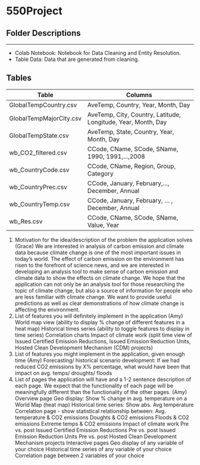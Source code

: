 # 550Project
## Folder Descriptions
***
* Colab Notebook: Notebook for Data Cleaning and Entity Resolution.
* Table Data: Data that are generated from cleaning.

## Tables
Table  | Columns
------------- | -------------
GlobalTempCountry.csv | AveTemp, Country, Year, Month, Day
GlobalTempMajorCity.csv | AveTemp, City, Country, Latitude, Longitude, Year, Month, Day
GlobalTempState.csv | AveTemp, State, Country, Year, Month, Day
wb_CO2_filtered.csv | CCode, CName, SCode, SName, 1990, 1991,...,2008
wb_CountryCode.csv | CCode, CName, Region, Group, Category
wb_CountryPrec.csv | CCode, January, February,..., December, Annual
wb_CountryTemp.csv | CCode, January, February, … , December, Annual
wb_Res.csv | CCode, CName, SCode, SName, Value, Year

1. Motivation for the idea/description of the problem the application solves (Grace)
We are interested in analysis of carbon emission and climate data because climate change is one of the most important issues in today’s world. The effect of carbon emission on the environment has risen to the forefront of science news, and we are interested in developing an analysis tool to make sense of carbon emission and climate data to show the effects on climate change.
We hope that the application can not only be an analysis tool for those researching the topic of climate change, but also a source of information for people who are less familiar with climate change. We want to provide useful predictions as well as clear demonstrations of how climate change is affecting the environment.
2. List of features you will definitely implement in the application (Amy)
World map view (ability to display % change of different features in a heat map)
Historical times series (ability to toggle features to display in time series)
Correlation charts
Impact of climate work (split time view of Issued Certified Emission Reductions, Issued Emission Reduction Units, Hosted Clean Development Mechanism (CDM) projects)
3. List of features you might implement in the application, given enough time (Amy)
Forecasting/ historical scenario development: If we had reduced CO2 emissions by X% percentage, what would have been that impact on avg. temps/ droughts/ floods
4. List of pages the application will have and a 1-2 sentence description of each page.
We expect that the functionality of each page will be meaningfully different than the
functionality of the other pages. (Amy)
Overview page
Geo display: Show % change in avg. temperature on a World Map (heat map)
Historical time series: Show abs. Avg temperature
Correlation page - show statistical relationship between:
Avg. temperature & CO2 emissions
Doughts & CO2 emissions
Floods & CO2 emissions
Extreme temps & CO2 emissions
Impact of climate work
Pre vs. post Issued Certified Emission Reductions
Pre vs. post Issued Emission Reduction Units
Pre vs. post Hosted Clean Development Mechanism projects
Interactive pages
Geo display of any variable of your choice
Historical time series of any variable of your choice
Correlation page between 2 variables of your choice
